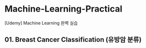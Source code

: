# Machine-Learning-Practical
[Udemy] Machine Learning 완벽 실습

## 01. Breast Cancer Classification (유방암 분류)
